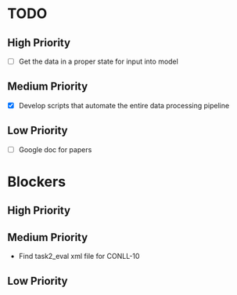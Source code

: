 # TODO

## High Priority

- [ ] Get the data in a proper state for input into model

## Medium Priority

- [X] Develop scripts that automate the entire data processing pipeline

## Low Priority

- [ ] Google doc for papers

# Blockers

## High Priority


## Medium Priority

- Find task2_eval xml file for CONLL-10 

## Low Priority


